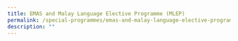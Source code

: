 ```yaml
---
title: EMAS and Malay Language Elective Programme (MLEP)
permalink: /special-programmes/emas-and-malay-language-elective-programme-mlep
description: ""
---
```

